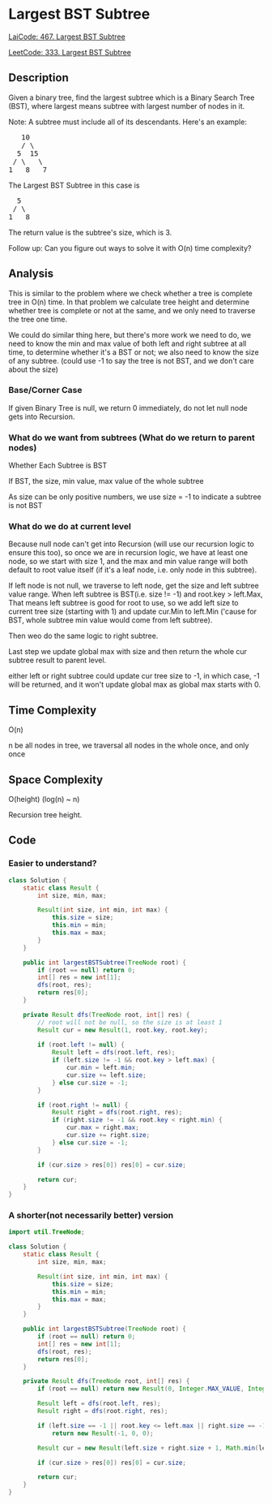 # Largest BST Subtree
[LaiCode: 467. Largest BST Subtree](https://app.laicode.io/app/problem/467)

[LeetCode: 333. Largest BST Subtree](https://leetcode.com/problems/largest-bst-subtree/)
## Description
Given a binary tree, find the largest subtree which is a Binary Search Tree (BST), where largest means subtree with largest number of nodes in it.

Note:
A subtree must include all of its descendants.
Here's an example:

<pre>
   10
   / \
  5  15
 / \   \
1   8   7
</pre>

The Largest BST Subtree in this case is
<pre>
  5
 / \
1   8
</pre>
The return value is the subtree's size, which is 3.

Follow up:
Can you figure out ways to solve it with O(n) time complexity?

## Analysis
This is similar to the problem where we check whether a tree is complete tree in O(n) time.
In that problem we calculate tree height and determine whether tree is complete or not at the same, and we only need to traverse the tree one time.

We could do similar thing here, but there's more work we need to do,
we need to know the min and max value of both left and right subtree at all time,
to determine whether it's a BST or not;
we also need to know the size of any subtree. (could use -1 to say the tree is not BST, and we don't care about the size)

### Base/Corner Case
If given Binary Tree is null, we return 0 immediately, do not let null node gets into Recursion.

### What do we want from subtrees (What do we return to parent nodes)
Whether Each Subtree is BST

If BST, the size, min value, max value of the whole subtree

As size can be only positive numbers, we use size = -1 to indicate a subtree is not BST

### What do we do at current level
Because null node can't get into Recursion (will use our recursion logic to ensure this too),
so once we are in recursion logic, we have at least one node, so we start with size 1,
and the max and min value range will both default to root value itself (if it's a leaf node, i.e. only node in this subtree).

If left node is not null, we traverse to left node, get the size and left subtree value range.
When left subtree is BST(i.e. size != -1) and root.key > left.Max,
That means left subtree is good for root to use,
so we add left size to current tree size (starting with 1)
and update cur.Min to left.Min ('cause for BST, whole subtree min value would come from left subtree).

Then weo do the same logic to right subtree.

Last step we update global max with size and then return the whole cur subtree result to parent level.

either left or right subtree could update cur tree size to -1, in which case, -1 will be returned, and it won't update global max as global max starts with 0.

## Time Complexity
O(n)

n be all nodes in tree, we traversal all nodes in the whole once, and only once

## Space Complexity
O(height) (log(n) ~ n)

Recursion tree height.

## Code

### Easier to understand?
```java
class Solution {
    static class Result {
        int size, min, max;

        Result(int size, int min, int max) {
            this.size = size;
            this.min = min;
            this.max = max;
        }
    }

    public int largestBSTSubtree(TreeNode root) {
        if (root == null) return 0;
        int[] res = new int[1];
        dfs(root, res);
        return res[0];
    }

    private Result dfs(TreeNode root, int[] res) {
        // root will not be null, so the size is at least 1
        Result cur = new Result(1, root.key, root.key);
        
        if (root.left != null) {
            Result left = dfs(root.left, res);
            if (left.size != -1 && root.key > left.max) {
                cur.min = left.min;
                cur.size += left.size;
            } else cur.size = -1;
        }

        if (root.right != null) {
            Result right = dfs(root.right, res);
            if (right.size != -1 && root.key < right.min) {
                cur.max = right.max;
                cur.size += right.size;
            } else cur.size = -1;
        }

        if (cur.size > res[0]) res[0] = cur.size;

        return cur;
    }
}
```
### A shorter(not necessarily better) version
```java
import util.TreeNode;

class Solution {
    static class Result {
        int size, min, max;

        Result(int size, int min, int max) {
            this.size = size;
            this.min = min;
            this.max = max;
        }
    }

    public int largestBSTSubtree(TreeNode root) {
        if (root == null) return 0;
        int[] res = new int[1];
        dfs(root, res);
        return res[0];
    }

    private Result dfs(TreeNode root, int[] res) {
        if (root == null) return new Result(0, Integer.MAX_VALUE, Integer.MIN_VALUE);

        Result left = dfs(root.left, res);
        Result right = dfs(root.right, res);

        if (left.size == -1 || root.key <= left.max || right.size == -1 || root.key >= right.min)
            return new Result(-1, 0, 0);

        Result cur = new Result(left.size + right.size + 1, Math.min(left.min, root.key), Math.max(right.max, root.key));

        if (cur.size > res[0]) res[0] = cur.size;

        return cur;
    }
}
```